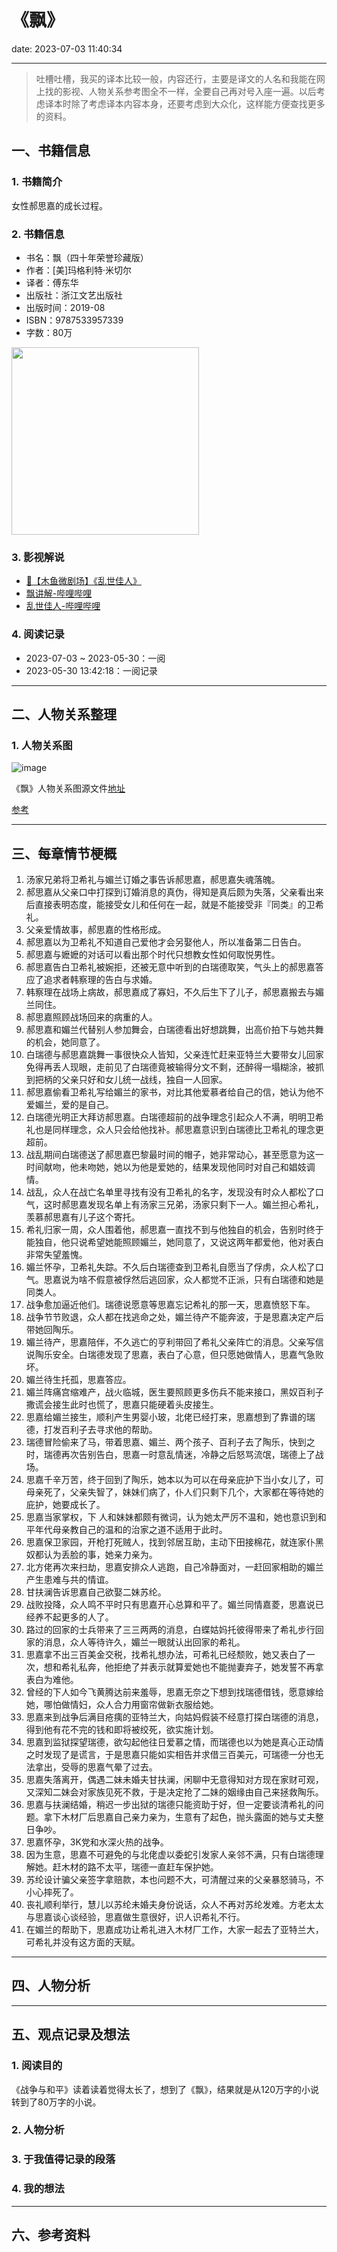 # 《飘》
date: 2023-07-03 11:40:34

---

> 吐槽吐槽，我买的译本比较一般，内容还行，主要是译文的人名和我能在网上找的影视、人物关系参考图全不一样，全要自己再对号入座一遍。以后考虑译本时除了考虑译本内容本身，还要考虑到大众化，这样能方便查找更多的资料。

## 一、书籍信息

### 1. 书籍简介

女性郝思嘉的成长过程。

### 2. 书籍信息

- 书名：飘（四十年荣誉珍藏版）
- 作者：[美]玛格利特·米切尔
- 译者：傅东华
- 出版社：浙江文艺出版社
- 出版时间：2019-08
- ISBN：9787533957339
- 字数：80万

<img height="300" src="https://s1.ax1x.com/2023/07/04/pCsaFHJ.jpg"/>

### 3. 影视解说
- [🧡【木鱼微剧场】《乱世佳人》](https://www.bilibili.com/video/BV1ix411C7KZ)
- [飘讲解-哔哩哔哩](https://www.bilibili.com/video/BV1a5411M7EX)
- [乱世佳人-哔哩哔哩](https://www.bilibili.com/bangumi/play/ep310804)


### 4. 阅读记录

- 2023-07-03 ~ 2023-05-30：一阅
- 2023-05-30 13:42:18：一阅记录

---

## 二、人物关系整理

### 1. 人物关系图

![image](https://s1.ax1x.com/2023/04/13/ppvRHoj.png)

《飘》人物关系图源文件[地址](https://boardmix.cn/app/share/CAE.COSm0AwgASoQAlvEOGIivDAz9qBlEGJrpDAGQAE/7ejlcw)

[参考](https://mm.edrawsoft.cn/template/265526)

---

## 三、每章情节梗概

1. 汤家兄弟将卫希礼与媚兰订婚之事告诉郝思嘉，郝思嘉失魂落魄。
2. 郝思嘉从父亲口中打探到订婚消息的真伪，得知是真后颇为失落，父亲看出来后直接表明态度，能接受女儿和任何在一起，就是不能接受非『同类』的卫希礼。
3. 父亲爱情故事，郝思嘉的性格形成。
4. 郝思嘉以为卫希礼不知道自己爱他才会另娶他人，所以准备第二日告白。
5. 郝思嘉与嬷嬷的对话可以看出那个时代只想教女性如何取悦男性。
6. 郝思嘉告白卫希礼被婉拒，还被无意中听到的白瑞德取笑，气头上的郝思嘉答应了追求者韩察理的告白与求婚。
7. 韩察理在战场上病故，郝思嘉成了寡妇，不久后生下了儿子，郝思嘉搬去与媚兰同住。
8. 郝思嘉照顾战场回来的病重的人。
9. 郝思嘉和媚兰代替别人参加舞会，白瑞德看出好想跳舞，出高价拍下与她共舞的机会，她同意了。
10. 白瑞德与郝思嘉跳舞一事很快众人皆知，父亲连忙赶来亚特兰大要带女儿回家免得再丢人现眼，走前见了白瑞德竟被输得分文不剩，还醉得一塌糊涂，被抓到把柄的父亲只好和女儿统一战线，独自一人回家。
11. 郝思嘉偷看卫希礼写给媚兰的家书，对比其他爱慕者给自己的信，她认为他不爱媚兰，爱的是自己。
12. 白瑞德光明正大拜访郝思嘉。白瑞德超前的战争理念引起众人不满，明明卫希礼也是同样理念，众人只会给他找补。郝思嘉意识到白瑞德比卫希礼的理念更超前。
13. 战乱期间白瑞德送了郝思嘉巴黎最时间的帽子，她非常动心，甚至愿意为这一时间献吻，他未吻她，她以为他是爱她的，结果发现他同时对自己和娼妓调情。
14. 战乱，众人在战亡名单里寻找有没有卫希礼的名字，发现没有时众人都松了口气，这时郝思嘉发现名单上有汤家三兄弟，汤家只剩下一人。媚兰担心希礼，羡慕郝思嘉有儿子这个寄托。
15. 希礼归家一周，众人围着他，郝思嘉一直找不到与他独自的机会，告别时终于能独自，他只说希望她能照顾媚兰，她同意了，又说这两年都爱他，他对表白非常失望羞愧。
16. 媚兰怀孕，卫希礼失踪。不久后白瑞德查到卫希礼自愿当了俘虏，众人松了口气。思嘉说为啥不假意被俘然后逃回家，众人都觉不正派，只有白瑞德和她是同类人。
17. 战争愈加逼近他们。瑞德说愿意等思嘉忘记希礼的那一天，思嘉愤怒下车。
18. 战争节节败退，众人都在找逃命之处，媚兰待产不能奔波，于是思嘉决定产后带她回陶乐。
19. 媚兰待产，思嘉陪伴，不久逃亡的亨利带回了希礼父亲阵亡的消息。父亲写信说陶乐安全。白瑞德发现了思嘉，表白了心意，但只愿她做情人，思嘉气急败坏。
20. 媚兰待生托孤，思嘉答应。
21. 媚兰阵痛宫缩难产，战火临城，医生要照顾更多伤兵不能来接口，黑奴百利子撒谎会接生此时也慌了，思嘉只能硬着头皮接生。
22. 思嘉给媚兰接生，顺利产生男婴小玻，北佬已经打来，思嘉想到了靠谱的瑞德，打发百利子去寻求他的帮助。
23. 瑞德冒险偷来了马，带着思嘉、媚兰、两个孩子、百利子去了陶乐，快到之时，瑞德再次告别告白，思嘉一时意乱情迷，冷静之后怒骂流氓，瑞德上了战场。
24. 思嘉千辛万苦，终于回到了陶乐，她本以为可以在母亲庇护下当小女儿了，可母亲死了，父亲失智了，妹妹们病了，仆人们只剩下几个，大家都在等待她的庇护，她要成长了。
25. 思嘉当家掌权，下 人和妹妹都颇有微词，认为她太严厉不温和，她也意识到和平年代母亲教自己的温和的治家之道不适用于此时。
26. 思嘉保卫家园，开枪打死贼人，找到邻居互助，主动下田接棉花，就连家仆黑奴都认为丢脸的事，她亲力亲为。
27. 北方佬再次来扫劫，思嘉安排众人逃跑，自己冷静面对，一赶回家相助的媚兰产生患难与共的情谊。
28. 甘扶澜告诉思嘉自己欲娶二妹苏纶。
29. 战败投降，众人鸣不平时只有思嘉开心总算和平了。媚兰同情嘉菱，思嘉说已经养不起更多的人了。
30. 路过的回家的士兵带来了三三两两的消息，白蝶姑妈托彼得带来了希礼步行回家的消息，众人等待许久，媚兰一眼就认出回家的希礼。
31. 思嘉拿不出三百美金交税，找希礼想办法，可希礼已经颓败，她又表白了一次，想和希礼私奔，他拒绝了并表示就算爱她也不能抛妻弃子，她发誓不再拿表白为难他。
32. 曾经的下人如今飞黄腾达前来羞辱，思嘉无奈之下想到找瑞德借钱，愿意嫁给她，哪怕做情妇，众人合力用窗帘做新衣服给她。
33. 思嘉来到战争后满目疮痍的亚特兰大，向姑妈假装不经意打探白瑞德的消息，得到他有花不完的钱和即将被绞死，欲实施计划。
34. 思嘉到监狱探望瑞德，欲勾起他往日爱慕之情，而瑞德也以为她是真心正动情之时发现了是谎言，于是思嘉只能如实相告并求借三百美元，可瑞德一分也无法拿出，受辱的思嘉气晕了过去。
35. 思嘉失落离开，偶遇二妹未婚夫甘扶澜，闲聊中无意得知对方现在家财可观，又深知二妹会对家族见死不救，于是决定抢了二妹的姻缘由自己来拯救陶乐。
36. 思嘉与扶澜结婚，稍迟一步出狱的瑞德只能资助于好，但一定要谈清希礼的问题。拿下木材厂后思嘉自己亲力亲为，生意有了起色，抛头露面的她与丈夫整日争吵。
37. 思嘉怀孕，3K党和水深火热的战争。
38. 因为生意，思嘉不可避免的与北佬虚以委蛇引发家人亲邻不满，只有白瑞德理解她。赶木材的路不太平，瑞德一直赶车保护她。
39. 苏纶设计骗父亲签字拿赔款，本也问题不大，可清醒过来的父亲暴怒骑马，不小心摔死了。
40. 丧礼顺利举行，慧儿以苏纶未婚夫身份说话，众人不再对苏纶发难。方老太太与思嘉谈心谈经验，思嘉做生意很好，识人识希礼不行。
41. 在媚兰的帮助下，思嘉成功让希礼进入木材厂工作，大家一起去了亚特兰大，可希礼并没有这方面的天赋。

---

## 四、人物分析

---

## 五、观点记录及想法

### 1. 阅读目的

《战争与和平》读着读着觉得太长了，想到了《飘》，结果就是从120万字的小说转到了80万字的小说。

### 2. 人物分析

### 3. 于我值得记录的段落

### 4. 我的想法 



---

## 六、参考资料

